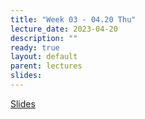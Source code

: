 ```yaml
---
title: "Week 03 - 04.20 Thu"
lecture_date: 2023-04-20
description: ""
ready: true
layout: default
parent: lectures
slides: 
---
```


[Slides]({{page.slides}})

